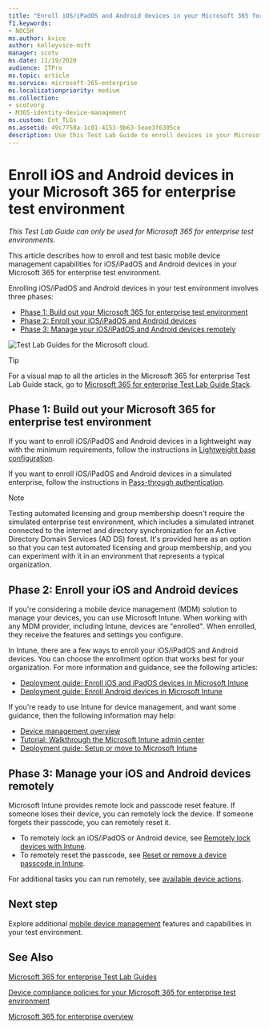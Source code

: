 ```yaml
---
title: "Enroll iOS/iPadOS and Android devices in your Microsoft 365 for enterprise test environment"
f1.keywords:
- NOCSH
ms.author: kvice
author: kelleyvice-msft
manager: scotv
ms.date: 11/19/2020
audience: ITPro
ms.topic: article
ms.service: microsoft-365-enterprise
ms.localizationpriority: medium
ms.collection: 
- scotvorg
- M365-identity-device-management
ms.custom: Ent_TLGs
ms.assetid: 49c7758a-1c01-4153-9b63-5eae3f6305ce
description: Use this Test Lab Guide to enroll devices in your Microsoft 365 test environment and manage them remotely.
---
```


# Enroll iOS and Android devices in your Microsoft 365 for enterprise test environment

*This Test Lab Guide can only be used for Microsoft 365 for enterprise test environments.*

This article describes how to enroll and test basic mobile device management capabilities for iOS/iPadOS and Android devices in your Microsoft 365 for enterprise test environment.

Enrolling iOS/iPadOS and Android devices in your test environment involves three phases:
- [Phase 1: Build out your Microsoft 365 for enterprise test environment](#phase-1-build-out-your-microsoft-365-for-enterprise-test-environment)
- [Phase 2: Enroll your iOS/iPadOS and Android devices](#phase-2-enroll-your-ios-and-android-devices)
- [Phase 3: Manage your iOS/iPadOS and Android devices remotely](#phase-3-manage-your-ios-and-android-devices-remotely)

![Test Lab Guides for the Microsoft cloud.](../media/m365-enterprise-test-lab-guides/cloud-tlg-icon.png)
  
> [!TIP]
> For a visual map to all the articles in the Microsoft 365 for enterprise Test Lab Guide stack, go to [Microsoft 365 for enterprise Test Lab Guide Stack](https://download.microsoft.com/download/5/e/4/5e43a139-09c5-4700-b846-e468444bc557/Microsoft365EnterpriseTLGStack.pdf).

## Phase 1: Build out your Microsoft 365 for enterprise test environment

If you want to enroll iOS/iPadOS and Android devices in a lightweight way with the minimum requirements, follow the instructions in [Lightweight base configuration](lightweight-base-configuration-microsoft-365-enterprise.md).
  
If you want to enroll iOS/iPadOS and Android devices in a simulated enterprise, follow the instructions in [Pass-through authentication](pass-through-auth-m365-ent-test-environment.md).
  
> [!NOTE]
> Testing automated licensing and group membership doesn't require the simulated enterprise test environment, which includes a simulated intranet connected to the internet and directory synchronization for an Active Directory Domain Services (AD DS) forest. It's provided here as an option so that you can test automated licensing and group membership, and you can experiment with it in an environment that represents a typical organization.

## Phase 2: Enroll your iOS and Android devices

If you're considering a mobile device management (MDM) solution to manage your devices, you can use Microsoft Intune. When working with any MDM provider, including Intune, devices are "enrolled". When enrolled, they receive the features and settings you configure. 

In Intune, there are a few ways to enroll your iOS/iPadOS and Android devices. You can choose the enrollment option that works best for your organization. For more information and guidance, see the following articles:

- [Deployment guide: Enroll iOS and iPadOS devices in Microsoft Intune](/mem/intune/fundamentals/deployment-guide-enrollment-ios-ipados)
- [Deployment guide: Enroll Android devices in Microsoft Intune](/mem/intune/fundamentals/deployment-guide-enrollment-android)

If you're ready to use Intune for device management, and want some guidance, then the following information may help:

- [Device management overview](/mem/intune/fundamentals/what-is-device-management)
- [Tutorial: Walkthrough the Microsoft Intune admin center](/mem/intune/fundamentals/tutorial-walkthrough-endpoint-manager)
- [Deployment guide: Setup or move to Microsoft Intune](/mem/intune/fundamentals/deployment-guide-intune-setup)

## Phase 3: Manage your iOS and Android devices remotely

Microsoft Intune provides remote lock and passcode reset feature. If someone loses their device, you can remotely lock the device. If someone forgets their passcode, you can remotely reset it.

- To remotely lock an iOS/iPadOS or Android device, see [Remotely lock devices with Intune](/mem/intune/remote-actions/device-remote-lock).
- To remotely reset the passcode, see [Reset or remove a device passcode in Intune](/mem/intune/remote-actions/device-passcode-reset).

For additional tasks you can run remotely, see [available device actions](/mem/intune/remote-actions/device-management#available-device-actions).
    
## Next step

Explore additional [mobile device management](m365-enterprise-test-lab-guides.md#mobile-device-management) features and capabilities in your test environment.

## See Also

[Microsoft 365 for enterprise Test Lab Guides](m365-enterprise-test-lab-guides.md)
  
[Device compliance policies for your Microsoft 365 for enterprise test environment](mam-policies-for-your-microsoft-365-enterprise-dev-test-environment.md)
  
[Microsoft 365 for enterprise overview](microsoft-365-overview.md)
